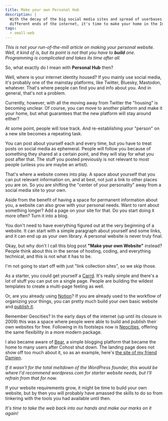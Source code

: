 ```yaml
---
title: Make your own Personal Hub
description: |
  With the decay of the big social media sites and spread of userbases to
  different ends of the internet, it's time to make your home in the Internet.
tags:
  - small-web
---
```


_This is not your run-of-the-mill article on making your personal website. Well,
it kind of is, but its point is not that you have to **build** one. Programming
is complicated and takes its time after all._

So, what exactly do I mean with **Personal Hub** then?

Well, where is your internet identity housed? If you mainly use social media,
it's probably one of the mainstay platforms, like Twitter, Bluesky, Mastodon,
whatever. That's where people can find you and info about you. And in general,
that's not a problem.

Currently, however, with all the moving away from Twitter the "housing" is
becoming unclear. Of course, you can move to another platform and make it your
home, but what guarantees that the new platform will stay around either?

At some point, people will lose track. And re-establishing your "person" on a
new site becomes a repeating task.

You can post about yourself each and every time, but you have to treat posts on
social media as ephemeral. People will follow you because of something they
shared at a certain point, and they will stay for what you post after that. The
stuff you posted previously is not relevant to most people (unless you are maybe
an artist).

That's where a website comes into play. A space about yourself that you can put
relevant information on, and at best, not just a link to other places you are
on. So you are shifting the "center of your personality" away from a social
media site to your own.

Aside from the benefit of having a space for permanent information about you, a
website can also grow with your personal needs. Want to rant about something
longer? Add a page on your site for that. Do you start doing it more often? Turn
it into a blog.

You don't need to have everything figured out at the very beginning of a
website. It can start with a simple paragraph about yourself and some links, and
it can end up as your own library. A personal website is never truly final.

Okay, but why don't I call this blog post **"Make your own Website"** instead?
People think about this in the sense of hosting, coding, and everything
technical, and this is not what it has to be.

I'm not going to start off with just "link collection sites", so we skip those.

As a starter, you could get yourself a [Carrd](https://carrd.co/). It's really
simple and there's a lot of stuff you can put on a single page. People are
building the wildest templates to create a multi-page feeling as well.

Or, are you already using [Notion](https://notion.so)? If you are already used
to the workflow of organizing your things, you can pretty much build your own
basic website and
[publish it](https://www.notion.so/help/public-pages-and-web-publishing).

Remember Geocities? In the early days of the internet (up until its closure
in 2009) this was a space where people were able to build and publish their own
websites for free. Following in its footsteps now is
[Neocities](https://neocities.org), offering the same flexibility in a more
modern package.

I also became aware of [Bear](https://bearblog.dev/), a simple blogging platform
that became the home to many users after Cohost shut down. The landing page does
not show off too much about it, so as an example, here's
[the site of my friend Damien](https://damien.zone/).

_If it wasn't for the total meltdown of the WordPress founder, this would be
where I'd recommend wordpress.com for starter website needs, but I'll refrain
from that for now._

If your website requirements grow, it might be time to build your own website,
but by then you will probably have amassed the skills to do so from tinkering
with the tools you had available until then.

_It's time to take the web back into our hands and make our marks on it again!_
